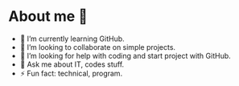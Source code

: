 # About me 👋


- 🌱 I’m currently learning GitHub.
- 👯 I’m looking to collaborate on simple projects.
- 🤔 I’m looking for help with coding and start project with GitHub.
- 💬 Ask me about IT, codes stuff.
- ⚡ Fun fact: technical, program.

